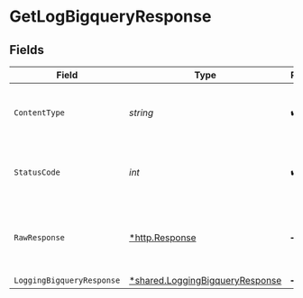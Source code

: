 # GetLogBigqueryResponse


## Fields

| Field                                                                             | Type                                                                              | Required                                                                          | Description                                                                       |
| --------------------------------------------------------------------------------- | --------------------------------------------------------------------------------- | --------------------------------------------------------------------------------- | --------------------------------------------------------------------------------- |
| `ContentType`                                                                     | *string*                                                                          | :heavy_check_mark:                                                                | HTTP response content type for this operation                                     |
| `StatusCode`                                                                      | *int*                                                                             | :heavy_check_mark:                                                                | HTTP response status code for this operation                                      |
| `RawResponse`                                                                     | [*http.Response](https://pkg.go.dev/net/http#Response)                            | :heavy_minus_sign:                                                                | Raw HTTP response; suitable for custom response parsing                           |
| `LoggingBigqueryResponse`                                                         | [*shared.LoggingBigqueryResponse](../../models/shared/loggingbigqueryresponse.md) | :heavy_minus_sign:                                                                | OK                                                                                |